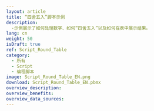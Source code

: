 ```yaml
---
layout: article
title: “四舍五入”脚本示例
description: 
  -示例展示了如何处理数字、如何“四舍五入”以及如何在表中展示结果。
lang: cn
weight: 50
isDraft: true
ref: Script_Round_Table
category:
  - 所有
  - Script
  - 编程脚本
image: Script_Round_Table_EN.png
download: Script_Round_Table_EN.pbmx
overview_description:
overview_benefits:
overview_data_sources:
---
```

